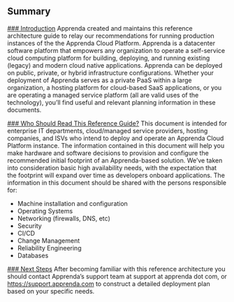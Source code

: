 ## Summary

<a href="introduction">### Introduction</a>
Apprenda created and maintains this reference architecture guide to relay our recommendations for running production instances of the the Apprenda Cloud Platform.  Apprenda is a datacenter software platform that empowers any organization to operate a self-service cloud computing platform for building, deploying, and running existing (legacy) and modern cloud native applications. Apprenda can be deployed on public, private, or hybrid infrastructure configurations.  Whether your deployment of Apprenda serves as a private PaaS within a large organization, a hosting platform for cloud-based SaaS applications, or you are operating a managed service platform (all are valid uses of the technology), you’ll find useful and relevant planning information in these documents.

<a href="who-should-read">### Who Should Read This Reference Guide?</a>
This document is intended for enterprise IT departments, cloud/managed service providers, hosting companies, and ISVs who intend to deploy and operate an Apprenda Cloud Platform instance.  The information contained in this document will help you make hardware and software decisions to provision and configure the recommended initial footprint of an Apprenda-based solution.  We’ve taken into consideration basic high availability needs, with the expectation that the footprint will expand over time as developers onboard applications.  The information in this document should be shared with the persons responsible for:

* Machine installation and configuration
* Operating Systems
* Networking (firewalls, DNS, etc)
* Security
* CI/CD
* Change Management
* Reliability Engineering
* Databases

<a href="next-steps">### Next Steps</a>
After becoming familiar with this reference architecture you should contact Apprenda’s support team at support at apprenda dot com, or https://support.apprenda.com to construct a detailed deployment plan based on your specific needs.
